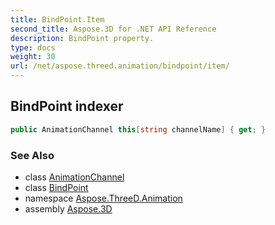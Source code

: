 ```yaml
---
title: BindPoint.Item
second_title: Aspose.3D for .NET API Reference
description: BindPoint property. 
type: docs
weight: 30
url: /net/aspose.threed.animation/bindpoint/item/
---
```

## BindPoint indexer

```csharp
public AnimationChannel this[string channelName] { get; }
```

### See Also

* class [AnimationChannel](../../animationchannel/)
* class [BindPoint](../)
* namespace [Aspose.ThreeD.Animation](../../bindpoint/)
* assembly [Aspose.3D](../../../)


